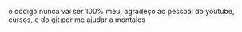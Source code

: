 o codigo nunca vai ser 100% meu, agradeço ao pessoal do youtube, cursos, e do git por me ajudar a montalos 

